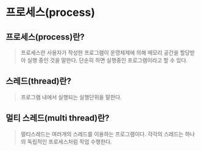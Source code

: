 # 프로세스(process)

## 프로세스(process)란?

> 프로세스란 사용자가 작성한 프로그램이 운영체제에 의해 메모리 공간을 할당받아 실행 중인 것을 말한다. 단순히 하면 실행중인 프로그램이라고 할 수 있다.

## 스레드(thread)란?

> 프로그램 내에서 실행되는 실행단위을 말한다.

## 멀티 스레드(multi thread)란?

> 멀티스레드는 여러개의 스레드를 이용하는 프로그램이다. 각각의 스레드는 하나의 독립적인 프로세스처럼 작업 수행한다.

